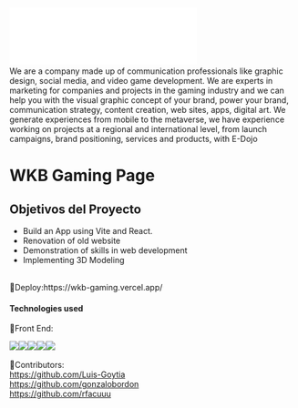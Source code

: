 <img height="100" src="./logo.svg">

</br>
We are a company made up of communication professionals like graphic design, social media, and  video game development.
We are experts in marketing for companies and projects in the gaming industry and we can help you with the visual graphic concept of your brand, power your brand, communication strategy, content creation, web sites, apps, digital art.
We generate experiences from mobile to the metaverse, we have experience working on projects at a regional and international level, from launch campaigns, brand positioning, services and products, with E-Dojo
</br>

# WKB Gaming Page


## Objetivos del Proyecto

- Build an App using Vite and React.
- Renovation of old website
- Demonstration of skills in web development
- Implementing 3D Modeling

</br>
📎Deploy:https://wkb-gaming.vercel.app/


#### Technologies used

📎Front End:

<img src="https://img.shields.io/badge/-JavaScript-eed718?style=flat&logo=javascript&logoColor=ffffff"><img src = "https://img.shields.io/badge/-HTML5-E34F26?style=flat&logo=html5&logoColor=white"><img src = "https://img.shields.io/badge/-CSS3-1572B6?style=flat&logo=css3&logoColor=white"><img src="https://img.shields.io/badge/-React-000000?style=flat&logo=react&logoColor=00c8ff"><!-- <img src="https://img.shields.io/badge/-Redux-764ABC?style=flat&logo=redux&logoColor=white "> --><img src="https://img.shields.io/badge/-Vite-blueviolet">

 
📎Contributors:
</br>
https://github.com/Luis-Goytia
</br>
https://github.com/gonzalobordon
</br>
https://github.com/rfacuuu
